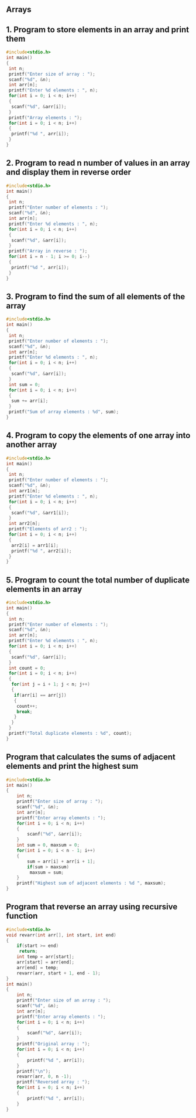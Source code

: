 ## Arrays
## 1. Program to store elements in an array and print them
```c
#include<stdio.h>
int main()
{
 int n;
 printf("Enter size of array : ");
 scanf("%d", &n);
 int arr[n];
 printf("Enter %d elements : ", n);
 for(int i = 0; i < n; i++)
 {
  scanf("%d", &arr[i]);
 }
 printf("Array elements : ");
 for(int i = 0; i < n; i++)
 {
  printf("%d ", arr[i]);
 }
}
```

## 2. Program to read n number of values in an array and display them in reverse order
```c
#include<stdio.h>
int main()
{
 int n;
 printf("Enter number of elements : ");
 scanf("%d", &n);
 int arr[n];
 printf("Enter %d elements : ", n);
 for(int i = 0; i < n; i++)
 {
  scanf("%d", &arr[i]);
 }
 printf("Array in reverse : ");
 for(int i = n - 1; i >= 0; i--)
 {
  printf("%d ", arr[i]);
 }
}
```

## 3. Program to find the sum of all elements of the array
```c
#include<stdio.h>
int main()
{
 int n;
 printf("Enter number of elements : ");
 scanf("%d", &n);
 int arr[n];
 printf("Enter %d elements : ", n);
 for(int i = 0; i < n; i++)
 {
  scanf("%d", &arr[i]);
 }
 int sum = 0;
 for(int i = 0; i < n; i++)
 {
  sum += arr[i];
 }
 printf("Sum of array elements : %d", sum);
}
```

## 4. Program to copy the elements of one array into another array
```c
#include<stdio.h>
int main()
{
 int n;
 printf("Enter number of elements : ");
 scanf("%d", &n);
 int arr1[n];
 printf("Enter %d elements : ", n);
 for(int i = 0; i < n; i++)
 {
  scanf("%d", &arr1[i]);
 }
 int arr2[n];
 printf("Elements of arr2 : ");
 for(int i = 0; i < n; i++)
 {
  arr2[i] = arr1[i];
  printf("%d ", arr2[i]);
 }
}
```

## 5. Program to count the total number of duplicate elements in an array
```c
#include<stdio.h>
int main()
{
 int n;
 printf("Enter number of elements : ");
 scanf("%d", &n);
 int arr[n];
 printf("Enter %d elements : ", n);
 for(int i = 0; i < n; i++)
 {
  scanf("%d", &arr[i]);
 }
 int count = 0;
 for(int i = 0; i < n; i++)
 {
  for(int j = i + 1; j < n; j++)
  {
   if(arr[i] == arr[j])
   {
    count++;
    break;
   }
  }
 }
 printf("Total duplicate elements : %d", count);
}
```

## Program that calculates the sums of adjacent elements and print the highest sum
```C
#include<stdio.h>
int main()
{
    int n;
    printf("Enter size of array : ");
    scanf("%d", &n);
    int arr[n];
    printf("Enter array elements : ");
    for(int i = 0; i < n; i++)
    {
        scanf("%d", &arr[i]);
    }
    int sum = 0, maxsum = 0;
    for(int i = 0; i < n - 1; i++)
    {
        sum = arr[i] + arr[i + 1];
        if(sum > maxsum)
         maxsum = sum;
    }
    printf("Highest sum of adjacent elements : %d ", maxsum);
}
```

## Program that reverse an array using recursive function
```C
#include<stdio.h>
void revarr(int arr[], int start, int end)
{
    if(start >= end)
     return;
    int temp = arr[start];
    arr[start] = arr[end];
    arr[end] = temp;
    revarr(arr, start + 1, end - 1);
}
int main()
{
    int n;
    printf("Enter size of an array : ");
    scanf("%d", &n);
    int arr[n];
    printf("Enter array elements : ");
    for(int i = 0; i < n; i++)
    {
        scanf("%d", &arr[i]);
    }
    printf("Original array : ");
    for(int i = 0; i < n; i++)
    {
        printf("%d ", arr[i]);
    }
    printf("\n");
    revarr(arr, 0, n -1);
    printf("Reversed array : ");
    for(int i = 0; i < n; i++)
    {
        printf("%d ", arr[i]);
    }
}
```
